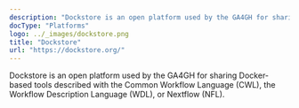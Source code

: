 ```yaml
---
description: "Dockstore is an open platform used by the GA4GH for sharing Docker-based tools described with the Common Workflow Language (CWL), the Workflow Description Language (WDL), or Nextflow (NFL)."
docType: "Platforms"
logo: ../_images/dockstore.png
title: "Dockstore"
url: "https://dockstore.org/"
---
```


Dockstore is an open platform used by the GA4GH for sharing Docker-based tools described with the Common Workflow Language (CWL), the Workflow Description Language (WDL), or Nextflow (NFL).
